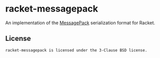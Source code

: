 # racket-messagepack

An implementation of the [MessagePack] serialization format for
Racket.

## License

    racket-messagepack is licensed under the 3-Clause BSD license.

[MessagePack]: https://msgpack.org/index.html
